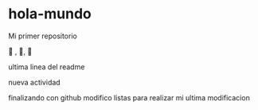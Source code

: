 # hola-mundo

Mi primer repositorio

🏈 , 🍕, 🐶

ultima linea del readme

nueva actividad

finalizando con github
modifico listas
para realizar mi ultima modificacion

